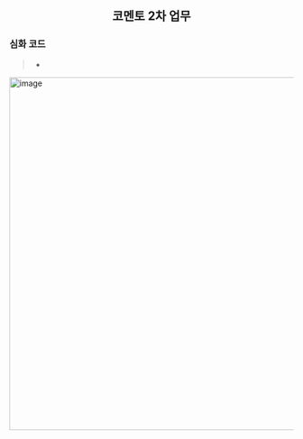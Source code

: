<div align=center>
 
## 코멘토 2차 업무

</div>

### 심화 코드
> * 
<img width="900" height="625" alt="image" src="https://github.com/user-attachments/assets/d368e666-8bba-40d0-9a86-9dd29540a7b5" />
